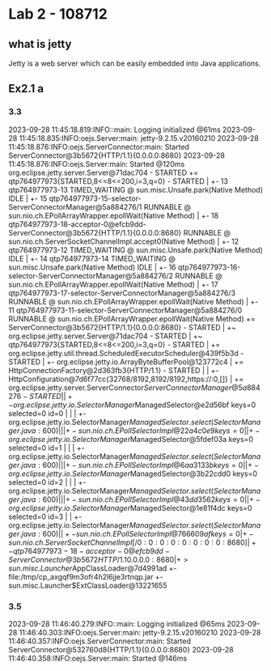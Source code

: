 # Lab 2 - 108712

## what is jetty
Jetty is a web server which can be easily embedded into Java applications.

## Ex2.1 a

### 3.3
2023-09-28 11:45:18.819:INFO::main: Logging initialized @61ms
2023-09-28 11:45:18.835:INFO:oejs.Server:main: jetty-9.2.15.v20160210
2023-09-28 11:45:18.876:INFO:oejs.ServerConnector:main: Started ServerConnector@3b5672{HTTP/1.1}{0.0.0.0:8680}
2023-09-28 11:45:18.876:INFO:oejs.Server:main: Started @120ms
org.eclipse.jetty.server.Server@71dac704 - STARTED
 += qtp764977973{STARTED,8<=8<=200,i=3,q=0} - STARTED
 |   +- 13 qtp764977973-13 TIMED_WAITING @ sun.misc.Unsafe.park(Native Method) IDLE
 |   +- 15 qtp764977973-15-selector-ServerConnectorManager@5a884276/1 RUNNABLE @ sun.nio.ch.EPollArrayWrapper.epollWait(Native Method)
 |   +- 18 qtp764977973-18-acceptor-0@efcb9dd-ServerConnector@3b5672{HTTP/1.1}{0.0.0.0:8680} RUNNABLE @ sun.nio.ch.ServerSocketChannelImpl.accept0(Native Method)
 |   +- 12 qtp764977973-12 TIMED_WAITING @ sun.misc.Unsafe.park(Native Method) IDLE
 |   +- 14 qtp764977973-14 TIMED_WAITING @ sun.misc.Unsafe.park(Native Method) IDLE
 |   +- 16 qtp764977973-16-selector-ServerConnectorManager@5a884276/2 RUNNABLE @ sun.nio.ch.EPollArrayWrapper.epollWait(Native Method)
 |   +- 17 qtp764977973-17-selector-ServerConnectorManager@5a884276/3 RUNNABLE @ sun.nio.ch.EPollArrayWrapper.epollWait(Native Method)
 |   +- 11 qtp764977973-11-selector-ServerConnectorManager@5a884276/0 RUNNABLE @ sun.nio.ch.EPollArrayWrapper.epollWait(Native Method)
 += ServerConnector@3b5672{HTTP/1.1}{0.0.0.0:8680} - STARTED
 |   +~ org.eclipse.jetty.server.Server@71dac704 - STARTED
 |   +~ qtp764977973{STARTED,8<=8<=200,i=3,q=0} - STARTED
 |   += org.eclipse.jetty.util.thread.ScheduledExecutorScheduler@439f5b3d - STARTED
 |   +- org.eclipse.jetty.io.ArrayByteBufferPool@123772c4
 |   += HttpConnectionFactory@2d363fb3{HTTP/1.1} - STARTED
 |   |   +- HttpConfiguration@7d6f77cc{32768/8192,8192/8192,https://:0,[]}
 |   += org.eclipse.jetty.server.ServerConnector$ServerConnectorManager@5a884276 - STARTED
 |   |   +- org.eclipse.jetty.io.SelectorManager$ManagedSelector@e2d56bf keys=0 selected=0 id=0
 |   |   |   +- org.eclipse.jetty.io.SelectorManager$ManagedSelector.select(SelectorManager.java:600)
 |   |   |   +- sun.nio.ch.EPollSelectorImpl@22a4c0e9 keys=0
 |   |   +- org.eclipse.jetty.io.SelectorManager$ManagedSelector@5fdef03a keys=0 selected=0 id=1
 |   |   |   +- org.eclipse.jetty.io.SelectorManager$ManagedSelector.select(SelectorManager.java:600)
 |   |   |   +- sun.nio.ch.EPollSelectorImpl@6aa3133b keys=0
 |   |   +- org.eclipse.jetty.io.SelectorManager$ManagedSelector@3b22cdd0 keys=0 selected=0 id=2
 |   |   |   +- org.eclipse.jetty.io.SelectorManager$ManagedSelector.select(SelectorManager.java:600)
 |   |   |   +- sun.nio.ch.EPollSelectorImpl@43dd3562 keys=0
 |   |   +- org.eclipse.jetty.io.SelectorManager$ManagedSelector@1e81f4dc keys=0 selected=0 id=3
 |   |       +- org.eclipse.jetty.io.SelectorManager$ManagedSelector.select(SelectorManager.java:600)
 |   |       +- sun.nio.ch.EPollSelectorImpl@766609af keys=0
 |   +- sun.nio.ch.ServerSocketChannelImpl[/0:0:0:0:0:0:0:0:8680]
 |   +- qtp764977973-18-acceptor-0@efcb9dd-ServerConnector@3b5672{HTTP/1.1}{0.0.0.0:8680}
 |
 +> sun.misc.Launcher$AppClassLoader@7d4991ad
     +- file:/tmp/cp_axgqf9m3ofr4h2l6jje3rtnqp.jar
     +- sun.misc.Launcher$ExtClassLoader@13221655

### 3.5
2023-09-28 11:46:40.279:INFO::main: Logging initialized @65ms
2023-09-28 11:46:40.303:INFO:oejs.Server:main: jetty-9.2.15.v20160210
2023-09-28 11:46:40.357:INFO:oejs.ServerConnector:main: Started ServerConnector@532760d8{HTTP/1.1}{0.0.0.0:8680}
2023-09-28 11:46:40.358:INFO:oejs.Server:main: Started @146ms